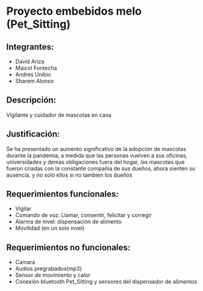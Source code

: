 # Proyecto embebidos melo (Pet_Sitting)

## Integrantes:

- David Ariza
- Maicol Fontecha
- Andres Unibio
- Sharem Alonso

## Descripción:
Vigilante y cuidador de mascotas en casa

## Justificación: 
Se ha presentado un aumento significativo de la adopción de mascotas durante la pandemia, a medida que las personas vuelven a sus oficinas, universidades y demas obligaciones fuera del hogar, las mascotas que fueron criadas con la constante compañia de sus dueños, ahora sienten su ausencia, y no solo ellos si no tambien los dueños

## Requerimientos funcionales:
- Vigilar 
- Comando de voz: Llamar, consentir, felicitar y corregir
- Alarma de nivel: dispensación de alimento 
- Movilidad (en un solo nivel)

## Requerimientos no funcionales:
- Camara
- Audios pregrabados(mp3)
- Sensor de movimiento y calor 
- Conexión bluetooth Pet_Sitting y sensores del dispensador de alimentos
